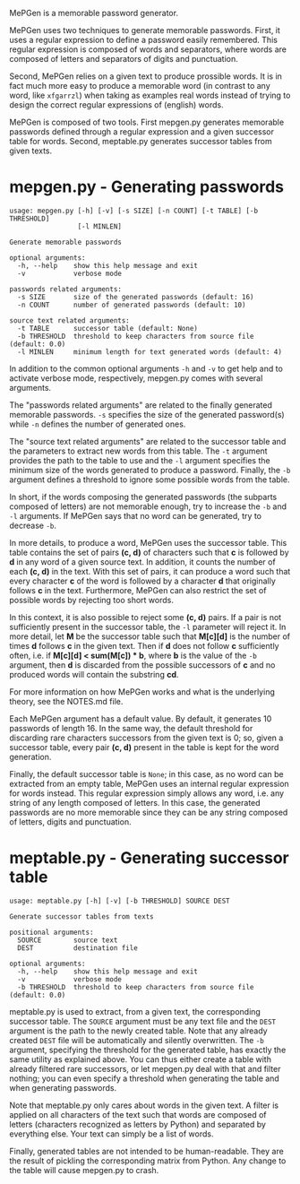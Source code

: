 MePGen is a memorable password generator.

MePGen uses two techniques to generate memorable passwords. First, it uses a regular expression to define a password easily remembered. This regular expression is composed of words and separators, where words are composed of letters and separators of digits and punctuation.

Second, MePGen relies on a given text to produce prossible words. It is in fact much more easy to produce a memorable word (in contrast to any word, like `xfgarrzl`) when taking as examples real words instead of trying to design the correct regular expressions of (english) words.

MePGen is composed of two tools. First mepgen.py generates memorable passwords defined through a regular expression and a given successor table for words. Second, meptable.py generates successor tables from given texts.


# mepgen.py - Generating passwords

```
usage: mepgen.py [-h] [-v] [-s SIZE] [-n COUNT] [-t TABLE] [-b THRESHOLD]
                 [-l MINLEN]

Generate memorable passwords

optional arguments:
  -h, --help    show this help message and exit
  -v            verbose mode

passwords related arguments:
  -s SIZE       size of the generated passwords (default: 16)
  -n COUNT      number of generated passwords (default: 10)

source text related arguments:
  -t TABLE      successor table (default: None)
  -b THRESHOLD  threshold to keep characters from source file (default: 0.0)
  -l MINLEN     minimum length for text generated words (default: 4)
```

In addition to the common optional arguments `-h` and `-v` to get help and to activate verbose mode, respectively, mepgen.py comes with several arguments.

The "passwords related arguments" are related to the finally generated memorable passwords. `-s` specifies the size of the generated password(s) while `-n` defines the number of generated ones.

The "source text related arguments" are related to the successor table and the parameters to extract new words from this table. The `-t` argument provides the path to the table to use and the `-l` argument specifies the minimum size of the words generated to produce a password. Finally, the `-b` argument defines a threshold to ignore some possible words from the table.

In short, if the words composing the generated passwords (the subparts composed of letters) are not memorable enough, try to increase the `-b` and `-l` arguments. If MePGen says that no word can be generated, try to decrease `-b`.

In more details, to produce a word, MePGen uses the successor table. This table contains the set of pairs **(c, d)** of characters such that **c** is followed by **d** in any word of a given source text. In addition, it counts the number of each **(c, d)** in the text. With this set of pairs, it can produce a word such that every character **c** of the word is followed by a character **d** that originally follows **c** in the text. Furthermore, MePGen can also restrict the set of possible words by rejecting too short words.

In this context, it is also possible to reject some **(c, d)** pairs. If a pair is not sufficiently present in the successor table, the `-l` parameter will reject it. In more detail, let **M** be the successor table such that **M[c][d]** is the number of times **d** follows **c** in the given text. Then if **d** does not follow **c** sufficiently often, i.e. if **M[c][d] < sum(M[c]) * b**, where **b** is the value of the `-b` argument, then **d** is discarded from the possible successors of **c** and no produced words will contain the substring **cd**.

For more information on how MePGen works and what is the underlying theory, see the NOTES.md file.

Each MePGen argument has a default value. By default, it generates 10 passwords of length 16. In the same way, the default threshold for discarding rare characters successors from the given text is 0; so, given a successor table, every pair **(c, d)** present in the table is kept for the word generation.

Finally, the default successor table is `None`; in this case, as no word can be extracted from an empty table, MePGen uses an internal regular expression for words instead. This regular expression simply allows any word, i.e. any string of any length composed of letters. In this case, the generated passwords are no more memorable since they can be any string composed of letters, digits and punctuation.


# meptable.py - Generating successor table

```
usage: meptable.py [-h] [-v] [-b THRESHOLD] SOURCE DEST

Generate successor tables from texts

positional arguments:
  SOURCE        source text
  DEST          destination file

optional arguments:
  -h, --help    show this help message and exit
  -v            verbose mode
  -b THRESHOLD  threshold to keep characters from source file (default: 0.0)
```

meptable.py is used to extract, from a given text, the corresponding successor table. The `SOURCE` argument must be any text file and the `DEST` argument is the path to the newly created table. Note that any already created `DEST` file will be automatically and silently overwritten. The `-b` argument, specifying the threshold for the generated table, has exactly the same utility as explained above. You can thus either create a table with already filtered rare successors, or let mepgen.py deal with that and filter nothing; you can even specify a threshold when generating the table and when generating passwords.

Note that meptable.py only cares about words in the given text. A filter is applied on all characters of the text such that words are composed of letters (characters recognized as letters by Python) and separated by everything else. Your text can simply be a list of words.

Finally, generated tables are not intended to be human-readable. They are the result of pickling the corresponding matrix from Python. Any change to the table will cause mepgen.py to crash.